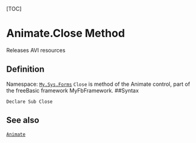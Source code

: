 [TOC]
# Animate.Close Method
Releases AVI resources
## Definition
Namespace: [`My.Sys.Forms`](My.Sys.Forms.md)
`Close` is method of the Animate control, part of the freeBasic framework MyFbFramework.
##Syntax
```freeBasic
Declare Sub Close
```

## See also
[`Animate`](Animate.md)
